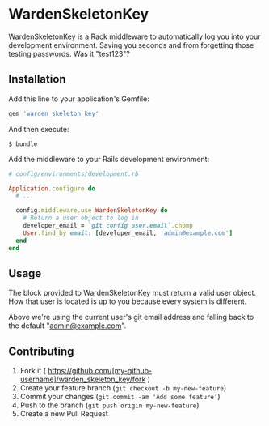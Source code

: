 # WardenSkeletonKey

WardenSkeletonKey is a Rack middleware to automatically log you into 
your development environment. Saving you seconds and from forgetting
those testing passwords. Was it "test123"?

## Installation

Add this line to your application's Gemfile:

```ruby
gem 'warden_skeleton_key'
```

And then execute:

    $ bundle

Add the middleware to your Rails development environment:

```ruby
# config/environments/development.rb

Application.configure do
  # ...

  config.middleware.use WardenSkeletonKey do
    # Return a user object to log in
    developer_email = `git config user.email`.chomp
    User.find_by email: [developer_email, 'admin@example.com']
  end
end
```

## Usage

The block provided to WardenSkeletonKey must return a valid user object.
How that user is located is up to you because every system is different.

Above we're using the current user's git email address and falling 
back to the default "admin@example.com".

## Contributing

1. Fork it ( https://github.com/[my-github-username]/warden_skeleton_key/fork )
2. Create your feature branch (`git checkout -b my-new-feature`)
3. Commit your changes (`git commit -am 'Add some feature'`)
4. Push to the branch (`git push origin my-new-feature`)
5. Create a new Pull Request
